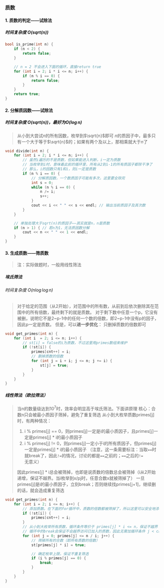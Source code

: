 ### 质数
#### 1. 质数的判定——试除法
##### 时间复杂度 $O(sqrt(n))$
```c++
bool is_prime(int n) {
    if (n < 2) {
        return false;
    }

    // n = 2 不会进入下面的循环，直接return true
    for (int i = 2; i * i <= n; i++) {
        if (n % i == 0) {
            return false;
        }
    }
    return true;
} 
```
#### 2. 分解质因数——试除法
##### 时间复杂度 $O(sqrt(n))$，最好为$O(\log n)$
> 从小到大尝试$n$的所有因数，枚举到$\sqrt{n}$即可
> $n$的质因子中，最多只有一个大于等于$\sqrt{n}$的；如果有两个及以上，那相乘就大于$n$了
```c++
void divide(int n) {
    for (int i = 2; i * i <= n; i++) {
        // 虽然i遍历的不是质数，但如果能进入判断，i一定为质数
        // 当枚举到i时，意味着此前的循环里，所有从2到i-1的所有质因子都除干净了
        // 那么，i的因数只有1和i，则i一定是质数
        if (n % i == 0) {
            // 分解质因数，一个数质因子可能有多次，这里要全除完
            int s = 0;
            while (n % i == 0) {
                n /= i;
                s++;
            }
            cout << i << " " << s << endl; // 输出当前质因子及其次数
        }
    }

    // 单独处理大于sqrt(n)的质因子——其实就是n，n是质数
    if (n > 1) { // 若n为1，无法质因数分解
        cout << n << " " << 1 << endl;
    }
}
```
#### 3. 生成质数——筛质数
> 注：实际做题时，一般用线性筛法
##### 埃氏筛法

###### 时间复杂度 $O(n\log\log n)$

> 对于给定的范围（从2开始），对范围中的所有数，从前到后依次删除其在范围中的所有倍数，最终剩下的就是质数。
> 对于剩下数中任意一个p，它没有被删，说明它不是2~p-1中的任何一个数的倍数，即2~p-1中没有p的因子，因此p一定是质数。
> 但是，可以**进一步优化**：
> 只删掉质数的倍数即可
```c++
void get_primes(int n) {
    for (int i  = 2; i <= n; i++) {
        // st[i] = false的i为质数，不过这里用primes数组来维护
        if (!st[i]) {
            primes[cnt++] = i;
            // 删掉质数的倍数
            for (int j = i + i; j <= n; j += i) {
                st[j] = true;
            }
        }
    }
}
```
##### 线性筛法（欧拉筛法）
> 当n的数量级达到$10^7$时，效率会明显高于埃氏筛法。下面讲原理
> 核心：合数n只会被最小质因子筛掉，避免了重复筛选
> 从小到大枚举质数primes[j]时，有两种情况：
> 1. i % primes[j] == 0，则primes[j]一定是i的最小质因子，且primes[j]一定是primes[j] * i的最小质因子
> 2. i % primes[j] != 0，则primes[j]一定小于i的所有质因子，但primes[j]一定是primes[j] * i的最小质因子
> （注意，这一条需要标注：当取`==`时就break了，因此`!=`的情况，讨论的都是`==`之前的；`==`之后的`!=`无意义）
> 
> 因此primes[j] * i总会被筛掉，也即是说质数的倍数总会被筛掉（i从2开始递增，保证不越界。当i枚举到x/pj时，任意合数x就被筛掉了）
> 一旦primes[j]是i的最小质因子，立刻break；否则继续找primes[j+1]，继续删的话，就会造成重复筛选
```c++
void get_primes(int n) {
    for (int i = 2; i <= n; i++) {
        // 添加质数。在下面的for循环中，质数的倍数都被筛掉了，所以这里可以安全地添加质数
        if (!st[i]) {
            primes[cnt++] = i;
        }
        // 从小到大枚举所有质数，循环条件等价于 primes[j] * i <= n，保证不越界
        // 循环中的break会保证不会越界访问已加入的质数，因此无需加循环条件 j < cnt
        for (int j = 0; primes[j] <= n / i; j++) {
            // 筛掉所有的合数（即所有质数的倍数）
            st[primes[j] * i] = true;

            // 确定枚举上限，保证不重复筛选
            if (i % primes[j] == 0) {
                break;
            }
        }
    }
}
```
